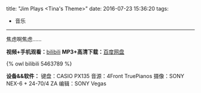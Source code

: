 title: "Jim Plays <Tina's Theme>"
date: 2016-07-23 15:36:20
tags:
- 音乐
---

焦虑啊焦虑……

**视频+手机观看：**[bilibili](https://www.bilibili.com/video/av5463789)
**MP3+高清下载：**[百度网盘](https://pan.baidu.com/s/1qYOpEW0)

{% owl bilibili 5463789 %}

**设备&&软件：**
键盘：CASIO PX135
音源：4Front TruePianos
摄像：SONY NEX-6 + 24-70/4 ZA
编辑：SONY Vegas
